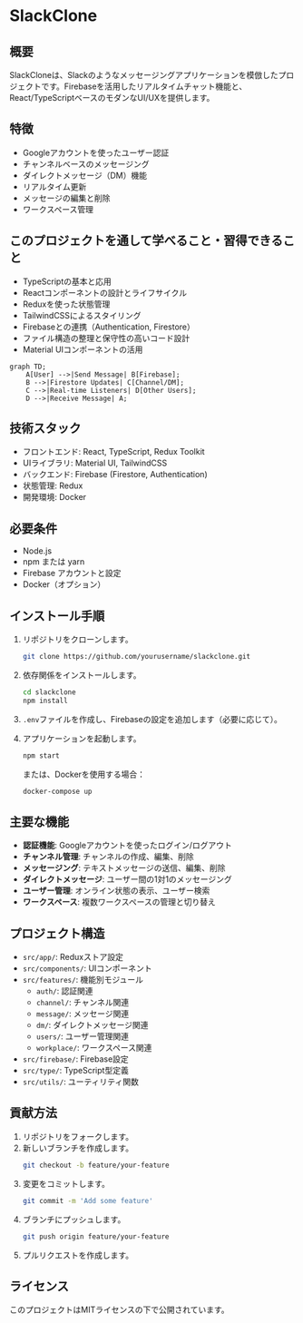 # SlackClone

## 概要
SlackCloneは、Slackのようなメッセージングアプリケーションを模倣したプロジェクトです。Firebaseを活用したリアルタイムチャット機能と、React/TypeScriptベースのモダンなUI/UXを提供します。

## 特徴
- Googleアカウントを使ったユーザー認証
- チャンネルベースのメッセージング
- ダイレクトメッセージ（DM）機能
- リアルタイム更新
- メッセージの編集と削除
- ワークスペース管理

## このプロジェクトを通して学べること・習得できること
- TypeScriptの基本と応用
- Reactコンポーネントの設計とライフサイクル
- Reduxを使った状態管理
- TailwindCSSによるスタイリング
- Firebaseとの連携（Authentication, Firestore）
- ファイル構造の整理と保守性の高いコード設計
- Material UIコンポーネントの活用

```mermaid
graph TD;
    A[User] -->|Send Message| B[Firebase];
    B -->|Firestore Updates| C[Channel/DM];
    C -->|Real-time Listeners| D[Other Users];
    D -->|Receive Message| A;
```

## 技術スタック
- フロントエンド: React, TypeScript, Redux Toolkit
- UIライブラリ: Material UI, TailwindCSS
- バックエンド: Firebase (Firestore, Authentication)
- 状態管理: Redux
- 開発環境: Docker

## 必要条件
- Node.js
- npm または yarn
- Firebase アカウントと設定
- Docker（オプション）

## インストール手順
1. リポジトリをクローンします。
    ```bash
    git clone https://github.com/yourusername/slackclone.git
    ```
2. 依存関係をインストールします。
    ```bash
    cd slackclone
    npm install
    ```
3. `.env`ファイルを作成し、Firebaseの設定を追加します（必要に応じて）。
4. アプリケーションを起動します。
    ```bash
    npm start
    ```
   
   または、Dockerを使用する場合：
    ```bash
    docker-compose up
    ```

## 主要な機能
- **認証機能**: Googleアカウントを使ったログイン/ログアウト
- **チャンネル管理**: チャンネルの作成、編集、削除
- **メッセージング**: テキストメッセージの送信、編集、削除
- **ダイレクトメッセージ**: ユーザー間の1対1のメッセージング
- **ユーザー管理**: オンライン状態の表示、ユーザー検索
- **ワークスペース**: 複数ワークスペースの管理と切り替え

## プロジェクト構造
- `src/app/`: Reduxストア設定
- `src/components/`: UIコンポーネント
- `src/features/`: 機能別モジュール
  - `auth/`: 認証関連
  - `channel/`: チャンネル関連
  - `message/`: メッセージ関連
  - `dm/`: ダイレクトメッセージ関連
  - `users/`: ユーザー管理関連
  - `workplace/`: ワークスペース関連
- `src/firebase/`: Firebase設定
- `src/type/`: TypeScript型定義
- `src/utils/`: ユーティリティ関数

## 貢献方法
1. リポジトリをフォークします。
2. 新しいブランチを作成します。
    ```bash
    git checkout -b feature/your-feature
    ```
3. 変更をコミットします。
    ```bash
    git commit -m 'Add some feature'
    ```
4. ブランチにプッシュします。
    ```bash
    git push origin feature/your-feature
    ```
5. プルリクエストを作成します。

## ライセンス
このプロジェクトはMITライセンスの下で公開されています。